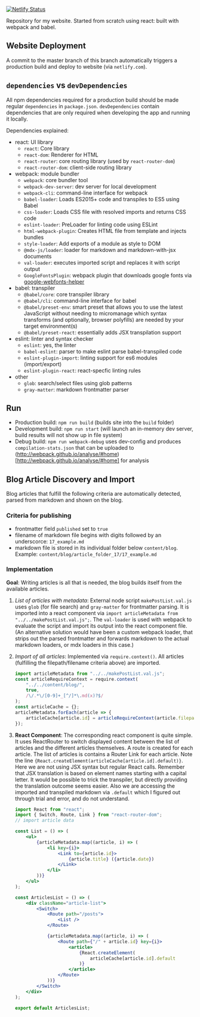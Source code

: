 [![Netlify Status](https://api.netlify.com/api/v1/badges/5a134591-3f58-46de-8794-c2304c3ad4b6/deploy-status)](https://app.netlify.com/sites/keen-goldwasser-a7f6c5/deploys)

Repository for my website.
Started from scratch using react: built with webpack and babel.

## Website Deployment

A commit to the master branch of this branch automatically triggers a production build and deploy to website (via `netlify.com`).

## `dependencies` vs `devDependencies`

All npm dependencies required for a production build should be made regular `dependencies` in `package.json`. `devDependencies` contain dependencies that are only required when developing the app and running it locally.

Dependencies explained:

-   react: UI library
    -   `react`: Core library
    -   `react-dom`: Renderer for HTML
    -   `react-router`: core routing library (used by `react-router-dom`)
    -   `react-router-dom`: client-side routing library
-   webpack: module bundler
    -   `webpack`: core bundler tool
    -   `webpack-dev-server`: dev server for local development
    -   `webpack-cli`: command-line interface for webpack
    -   `babel-loader`: Loads ES2015+ code and transpiles to ES5 using Babel
    -   `css-loader`: Loads CSS file with resolved imports and returns CSS code
    -   `eslint-loader`: PreLoader for linting code using ESLint
    -   `html-webpack-plugin`: Creates HTML file from template and injects bundles
    -   `style-loader`: Add exports of a module as style to DOM
    -   `@mdx-js/loader`: loader for markdown and markdown-with-jsx documents
    -   `val-loader`: executes imported script and replaces it with script output
    -   `GoogleFontsPlugin`: webpack plugin that downloads google fonts via [google-webfonts-helper](https://google-webfonts-helper.herokuapp.com/)
-   babel: transpiler
    -   `@babel/core`: core transpiler library
    -   `@babel/cli`: command-line interface for babel
    -   `@babel/preset-env`: smart preset that allows you to use the latest JavaScript without needing to micromanage which syntax transforms (and optionally, browser polyfills) are needed by your target environment(s)
    -   `@babel/preset-react`: essentially adds JSX transpilation support
-   eslint: linter and syntax checker
    -   `eslint`: yes, the linter
    -   `babel-eslint`: parser to make eslint parse babel-transpiled code
    -   `eslint-plugin-import`: linting support for es6 modules (import/export)
    -   `eslint-plugin-react`: react-specfic linting rules
-   other
    -   `glob`: search/select files using glob patterns
    -   `gray-matter`: markdown frontmatter parser

## Run

-   Production build: `npm run build` (builds site into the `build` folder)
-   Development build: `npm run start` (will launch an in-memory dev server, build results will not show up in file system)
-   Debug build: `npm run webpack-debug` uses dev-config and produces `compilation-stats.json` that can be uploaded to (http://webpack.github.io/analyse/#home)[http://webpack.github.io/analyse/#home] for analysis

## Blog Article Discovery and Import

Blog articles that fulfill the following criteria are automatically detected, parsed from markdown and shown on the blog.

### Criteria for publishing

-   frontmatter field `published` set to `true`
-   filename of markdown file begins with digits followed by an underscorce: `17_example.md`
-   markdown file is stored in its individual folder below `content/blog`. Example: `content/blog/article_folder_17/17_example.md`

### Implementation

**Goal**: Writing articles is all that is needed, the blog builds itself from the available articles.

1. _List of articles with metadata_: External node script `makePostList.val.js` uses `glob` (for file search) and `gray-matter` for frontmatter parsing. It is imported into a react component via
   `import articleMetadata from "../../makePostList.val.js";`. The `val-loader` is used with webpack to evaluate the script and import its output into the react component file. (An alternative solution would have been a custom webpack loader, that strips out the parsed frontmatter and forwards markdown to the actual markdown loaders, or mdx loaders in this case.)
1. _Import of all articles_: Implemented via `require.context()`. All articles (fulfilling the filepath/filename criteria above) are imported.
    ```jsx
    import articleMetadata from "../../makePostList.val.js";
    const articleRequireContext = require.context(
        "../../content/blog/",
        true,
        /\/.*\/[0-9]+_[^/]*\.md(x)?$/
    );
    const articleCache = {};
    articleMetadata.forEach(article => {
        articleCache[article.id] = articleRequireContext(article.filepath);
    });
    ```
1. **React Component**: The corresponding react component is quite simple. It uses ReactRouter to switch displayed content between the list of articles and the different articles themselves. A route is created for each article. The list of articles is contains a Router Link for each article. Note the line `{React.createElement(articleCache[article.id].default)}`. Here we are not using JSX syntax but regular React calls. Remember that JSX translation is based on element names starting with a capital letter. It would be possible to trick the transpiler, but directly providing the translation outcome seems easier. Also we are accessing the imported and transpiled markdown via `.default` which I figured out through trial and error, and do not understand.

    ```jsx
    import React from "react";
    import { Switch, Route, Link } from "react-router-dom";
    // import article data

    const List = () => (
        <ul>
            {articleMetadata.map((article, i) => (
                <li key={i}>
                    <Link to={article.id}>
                        {article.title} ({article.date})
                    </Link>
                </li>
            ))}
        </ul>
    );

    const ArticlesList = () => (
        <div className="article-list">
            <Switch>
                <Route path="/posts">
                    <List />
                </Route>

                {articleMetadata.map((article, i) => (
                    <Route path={"/" + article.id} key={i}>
                        <article>
                            {React.createElement(
                                articleCache[article.id].default
                            )}
                        </article>
                    </Route>
                ))}
            </Switch>
        </div>
    );

    export default ArticlesList;
    ```
